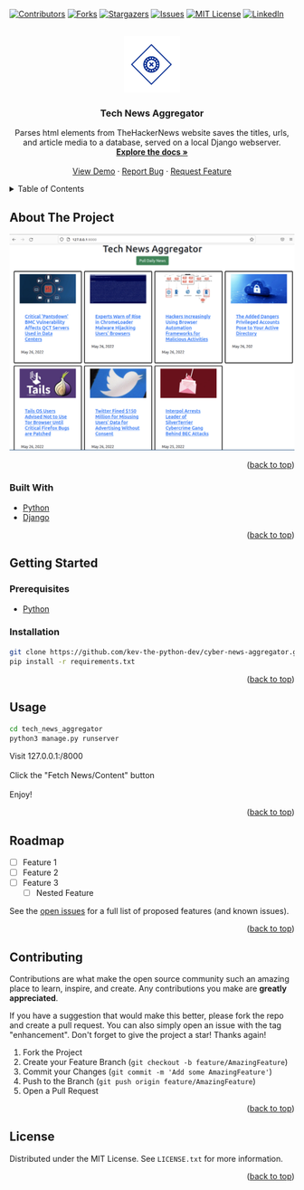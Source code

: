<div id="top"></div>
<!--
*** Thanks for checking out the Best-README-Template. If you have a suggestion
*** that would make this better, please fork the repo and create a pull request
*** or simply open an issue with the tag "enhancement".
*** Don't forget to give the project a star!
*** Thanks again! Now go create something AMAZING! :D
-->



<!-- PROJECT SHIELDS -->
<!--
*** I'm using markdown "reference style" links for readability.
*** Reference links are enclosed in brackets [ ] instead of parentheses ( ).
*** See the bottom of this document for the declaration of the reference variables
*** for contributors-url, forks-url, etc. This is an optional, concise syntax you may use.
*** https://www.markdownguide.org/basic-syntax/#reference-style-links
-->
[![Contributors][contributors-shield]][contributors-url]
[![Forks][forks-shield]][forks-url]
[![Stargazers][stars-shield]][stars-url]
[![Issues][issues-shield]][issues-url]
[![MIT License][license-shield]][license-url]
[![LinkedIn][linkedin-shield]][linkedin-url]



<!-- PROJECT LOGO -->
<br />
<div align="center">
  <a href="https://github.com/kev-the-python-dev/cyber-news-aggregator">
    <img src="https://raw.githubusercontent.com/kev-the-python-dev/job-post-scraper/main/logo_transparent.png" alt="Logo" width="100" height="100">
  </a>

<h3 align="center">Tech News Aggregator</h3>

  <p align="center">
    Parses html elements from TheHackerNews website saves the titles, urls, and article media to a database, served on a local Django webserver. 
    <br />
    <a href="https://github.com/kev-the-python-dev/cyber-news-aggregator"><strong>Explore the docs »</strong></a>
    <br />
    <br />
    <a href="https://github.com/kev-the-python-dev/cyber-news-aggregator">View Demo</a>
    ·
    <a href="https://github.com/kev-the-python-dev/cyber-news-aggregator/issues">Report Bug</a>
    ·
    <a href="https://github.com/kev-the-python-dev/cyber-news-aggregator/issues">Request Feature</a>
  </p>
</div>



<!-- TABLE OF CONTENTS -->
<details>
  <summary>Table of Contents</summary>
  <ol>
    <li>
      <a href="#about-the-project">About The Project</a>
      <ul>
        <li><a href="#built-with">Built With</a></li>
      </ul>
    </li>
    <li>
      <a href="#getting-started">Getting Started</a>
      <ul>
        <li><a href="#prerequisites">Prerequisites</a></li>
        <li><a href="#installation">Installation</a></li>
      </ul>
    </li>
    <li><a href="#usage">Usage</a></li>
    <li><a href="#roadmap">Roadmap</a></li>
    <li><a href="#contributing">Contributing</a></li>
    <li><a href="#license">License</a></li>
    <li><a href="#contact">Contact</a></li>
    <li><a href="#acknowledgments">Acknowledgments</a></li>
  </ol>
</details>



<!-- ABOUT THE PROJECT -->
## About The Project

<img src="https://raw.githubusercontent.com/kev-the-python-dev/cyber-news-aggregator/main/DemoPreview.png">


<p align="right">(<a href="#top">back to top</a>)</p>



### Built With

* [Python](https://www.python.org/)
* [Django](https://www.djangoproject.com/)

<p align="right">(<a href="#top">back to top</a>)</p>



<!-- GETTING STARTED -->
## Getting Started



### Prerequisites

* [Python](https://www.python.org/)

### Installation
```sh
git clone https://github.com/kev-the-python-dev/cyber-news-aggregator.git
pip install -r requirements.txt
```
<p align="right">(<a href="#top">back to top</a>)</p>



<!-- USAGE EXAMPLES -->
## Usage
```sh
cd tech_news_aggregator
python3 manage.py runserver
```
Visit 127.0.0.1:/8000 <br></br>
Click the "Fetch News/Content" button <br></br>
Enjoy!
<p align="right">(<a href="#top">back to top</a>)</p>



<!-- ROADMAP -->
## Roadmap

- [ ] Feature 1
- [ ] Feature 2
- [ ] Feature 3
    - [ ] Nested Feature

See the [open issues](https://github.com/kev-the-python-dev/cyber-news-aggregator/issues) for a full list of proposed features (and known issues).

<p align="right">(<a href="#top">back to top</a>)</p>



<!-- CONTRIBUTING -->
## Contributing

Contributions are what make the open source community such an amazing place to learn, inspire, and create. Any contributions you make are **greatly appreciated**.

If you have a suggestion that would make this better, please fork the repo and create a pull request. You can also simply open an issue with the tag "enhancement".
Don't forget to give the project a star! Thanks again!

1. Fork the Project
2. Create your Feature Branch (`git checkout -b feature/AmazingFeature`)
3. Commit your Changes (`git commit -m 'Add some AmazingFeature'`)
4. Push to the Branch (`git push origin feature/AmazingFeature`)
5. Open a Pull Request

<p align="right">(<a href="#top">back to top</a>)</p>



<!-- LICENSE -->
## License

Distributed under the MIT License. See `LICENSE.txt` for more information.

<p align="right">(<a href="#top">back to top</a>)</p>



<!-- MARKDOWN LINKS & IMAGES -->
<!-- https://www.markdownguide.org/basic-syntax/#reference-style-links -->
[contributors-shield]: https://img.shields.io/github/contributors/kev-the-python-dev/cyber-news-aggregator.svg?style=for-the-badge
[contributors-url]: https://github.com/kev-the-python-dev/cyber-news-aggregator/graphs/contributors
[forks-shield]: https://img.shields.io/github/forks/kev-the-python-dev/cyber-news-aggregator.svg?style=for-the-badge
[forks-url]: https://github.com/kev-the-python-dev/cyber-news-aggregator/network/members
[stars-shield]: https://img.shields.io/github/stars/kev-the-python-dev/cyber-news-aggregator.svg?style=for-the-badge
[stars-url]: https://github.com/kev-the-python-dev/cyber-news-aggregator/stargazers
[issues-shield]: https://img.shields.io/github/issues/kev-the-python-dev/cyber-news-aggregator.svg?style=for-the-badge
[issues-url]: https://github.com/kev-the-python-dev/cyber-news-aggregator/issues
[license-shield]: https://img.shields.io/github/license/kev-the-python-dev/cyber-news-aggregator.svg?style=for-the-badge
[license-url]: https://github.com/kev-the-python-dev/cyber-news-aggregator/blob/master/LICENSE.txt
[linkedin-shield]: https://img.shields.io/badge/-LinkedIn-black.svg?style=for-the-badge&logo=linkedin&colorB=555
[linkedin-url]: https://linkedin.com/in/kev-the-python-dev
[product-screenshot]: https://raw.githubusercontent.com/kev-the-python-dev/cyber-news-aggregator/main/DemoPreview.png
